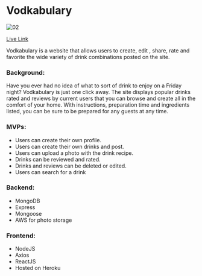 # Vodkabulary
![02](https://user-images.githubusercontent.com/65047030/120117425-015ff400-c142-11eb-9bfa-12eb9cd3ccd5.jpg)

[Live Link](https://vodkabulary.herokuapp.com/#/)

Vodkabulary is a website that allows users to create, edit , share, rate and favorite the wide variety of drink combinations posted on the site. 

### Background:
Have you ever had no idea of what to sort of drink to enjoy on a Friday night? Vodkabulary is just one click away. The site displays popular drinks rated and reviews by current users that you can browse and create all in the comfort of your home. With instructions, preparation time and ingredients listed, you can be sure to be prepared for any guests at any time. 

### MVPs:

* Users can create their own profile.
* Users can create their own drinks and post.
* Users can upload a photo with the drink recipe.
* Drinks can be reviewed and rated.
* Drinks and reviews can be deleted or edited.
* Users can search for a drink

### Backend:

* MongoDB
* Express
* Mongoose
* AWS for photo storage

### Frontend:

* NodeJS
* Axios
* ReactJS
* Hosted on Heroku
